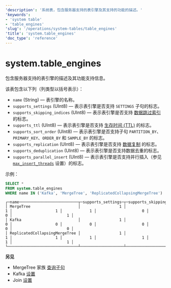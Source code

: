 ```yaml
---
'description': '系统表，包含服务器支持的表引擎及其支持的功能的描述。'
'keywords':
- 'system table'
- 'table_engines'
'slug': '/operations/system-tables/table_engines'
'title': 'system.table_engines'
'doc_type': 'reference'
---
```



# system.table_engines

包含服务器支持的表引擎的描述及其功能支持信息。

该表包含以下列（列类型以括号表示）：

- `name` (String) — 表引擎的名称。
- `supports_settings` (UInt8) — 表示表引擎是否支持 `SETTINGS` 子句的标志。
- `supports_skipping_indices` (UInt8) — 表示表引擎是否支持 [数据跳过索引](../../engines/table-engines/mergetree-family/mergetree.md#table_engine-mergetree-data_skipping-indexes) 的标志。
- `supports_ttl` (UInt8) — 表示表引擎是否支持 [生存时间 (TTL)](../../engines/table-engines/mergetree-family/mergetree.md#table_engine-mergetree-ttl) 的标志。
- `supports_sort_order` (UInt8) — 表示表引擎是否支持子句 `PARTITION_BY`、`PRIMARY_KEY`、`ORDER_BY` 和 `SAMPLE_BY` 的标志。
- `supports_replication` (UInt8) — 表示表引擎是否支持 [数据复制](../../engines/table-engines/mergetree-family/replication.md) 的标志。
- `supports_deduplication` (UInt8) — 表示表引擎是否支持数据去重的标志。
- `supports_parallel_insert` (UInt8) — 表示表引擎是否支持并行插入（参见 [`max_insert_threads`](/operations/settings/settings#max_insert_threads) 设置）的标志。

示例：

```sql
SELECT *
FROM system.table_engines
WHERE name IN ('Kafka', 'MergeTree', 'ReplicatedCollapsingMergeTree')
```

```text
┌─name──────────────────────────┬─supports_settings─┬─supports_skipping_indices─┬─supports_sort_order─┬─supports_ttl─┬─supports_replication─┬─supports_deduplication─┬─supports_parallel_insert─┐
│ MergeTree                     │                 1 │                         1 │                   1 │            1 │                    0 │                      0 │                        1 │
│ Kafka                         │                 1 │                         0 │                   0 │            0 │                    0 │                      0 │                        0 │
│ ReplicatedCollapsingMergeTree │                 1 │                         1 │                   1 │            1 │                    1 │                      1 │                        1 │
└───────────────────────────────┴───────────────────┴───────────────────────────┴─────────────────────┴──────────────┴──────────────────────┴────────────────────────┴──────────────────────────┘
```

**另见**

- MergeTree 家族 [查询子句](../../engines/table-engines/mergetree-family/mergetree.md#mergetree-query-clauses)
- Kafka [设置](/engines/table-engines/integrations/kafka#creating-a-table)
- Join [设置](../../engines/table-engines/special/join.md#join-limitations-and-settings)
